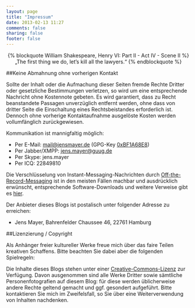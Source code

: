 ```yaml
---
layout: page
title: "Impressum"
date: 2013-02-13 11:27
comments: false
sharing: false
footer: false
---
```


<div style='text-align: center'>
{% blockquote William Shakespeare, Henry VI: Part II - Act IV - Scene II %}
„The first thing we do, let’s kill all the lawyers.“
{% endblockquote %}
</div>

##Keine Abmahnung ohne vorherigen Kontakt

Sollte der Inhalt oder die Aufmachung dieser Seiten fremde Rechte Dritter oder gesetzliche Bestimmungen verletzen, so wird um eine entsprechende Nachricht ohne Kostennote gebeten. Es wird garantiert, dass zu Recht beanstandete Passagen unverzüglich entfernt werden, ohne dass von dritter Seite die Einschaltung eines Rechtsbeistandes erforderlich ist. Dennoch ohne vorherige Kontaktaufnahme ausgelöste Kosten werden vollumfänglich zurückgewiesen.

Kommunikation ist mannigfaltig möglich:

+ Per E-Mail: [mail@jensmayer.de](mailto:mail@jensmayer.de) (GPG-Key [0xBF1A68E8](http://www.jensmayer.de/pubkey.asc "GPG-Key f&uuml;r mail@jensmayer.de"))
+ Per Jabber/XMPP: jens.mayer@guug.de
+ Per Skype: jens.mayer
+ Per ICQ: 22849810

Die Verschlüsselung von Instant-Messaging-Nachrichten durch [Off-the-Record-Messaging](http://de.wikipedia.org/wiki/Off-the-Record_Messaging "Wikipedia: Off-the-Record Messaging") ist in den meisten Fällen machbar und ausdrücklich erwünscht, entsprechende Software-Downloads und weitere Verweise gibt es [hier](http://www.cypherpunks.ca/otr/ "Cypherpunks: OTR").

Der Anbieter dieses Blogs ist postalisch unter folgender Adresse zu erreichen:

+ Jens Mayer, Bahrenfelder Chaussee 46, 22761 Hamburg

##Lizenzierung / Copyright

Als Anhänger freier kultureller Werke freue mich über das faire Teilen kreativen Schaffens. Bitte beachten Sie dabei aber die folgenden Spielregeln:

Die Inhalte dieses Blogs stehen unter einer [Creative-Commons-Lizenz](http://creativecommons.org/licenses/by-sa/3.0/de/ "Creative Commons License") zur Verfügung. Davon ausgenommen sind alle Werke Dritter sowie sämtliche Personenfotografien auf diesem Blog: für diese werden üblicherweise andere Rechte geltend gemacht und ggf. gesondert aufgeführt. Bitte kontaktieren Sie mich im Zweifelsfall, so Sie über eine Weiterverwendung von Inhalten nachdenken.
